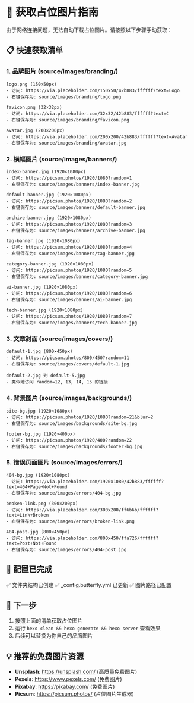 # 🎨 获取占位图片指南

由于网络连接问题，无法自动下载占位图片。请按照以下步骤手动获取：

## 📋 快速获取清单

### 1. 品牌图片 (source/images/branding/)
```
logo.png (150×50px)
- 访问: https://via.placeholder.com/150x50/42b883/ffffff?text=Logo
- 右键保存为: source/images/branding/logo.png

favicon.png (32×32px)  
- 访问: https://via.placeholder.com/32x32/42b883/ffffff?text=C
- 右键保存为: source/images/branding/favicon.png

avatar.jpg (200×200px)
- 访问: https://via.placeholder.com/200x200/42b883/ffffff?text=Avatar
- 右键保存为: source/images/branding/avatar.jpg
```

### 2. 横幅图片 (source/images/banners/)
```
index-banner.jpg (1920×1080px)
- 访问: https://picsum.photos/1920/1080?random=1
- 右键保存为: source/images/banners/index-banner.jpg

default-banner.jpg (1920×1080px)
- 访问: https://picsum.photos/1920/1080?random=2
- 右键保存为: source/images/banners/default-banner.jpg

archive-banner.jpg (1920×1080px)
- 访问: https://picsum.photos/1920/1080?random=3
- 右键保存为: source/images/banners/archive-banner.jpg

tag-banner.jpg (1920×1080px)
- 访问: https://picsum.photos/1920/1080?random=4
- 右键保存为: source/images/banners/tag-banner.jpg

category-banner.jpg (1920×1080px)
- 访问: https://picsum.photos/1920/1080?random=5
- 右键保存为: source/images/banners/category-banner.jpg

ai-banner.jpg (1920×1080px)
- 访问: https://picsum.photos/1920/1080?random=6
- 右键保存为: source/images/banners/ai-banner.jpg

tech-banner.jpg (1920×1080px)
- 访问: https://picsum.photos/1920/1080?random=7
- 右键保存为: source/images/banners/tech-banner.jpg
```

### 3. 文章封面 (source/images/covers/)
```
default-1.jpg (800×450px)
- 访问: https://picsum.photos/800/450?random=11
- 右键保存为: source/images/covers/default-1.jpg

default-2.jpg 到 default-5.jpg
- 类似地访问 random=12, 13, 14, 15 的链接
```

### 4. 背景图片 (source/images/backgrounds/)
```
site-bg.jpg (1920×1080px)
- 访问: https://picsum.photos/1920/1080?random=21&blur=2
- 右键保存为: source/images/backgrounds/site-bg.jpg

footer-bg.jpg (1920×400px)
- 访问: https://picsum.photos/1920/400?random=22
- 右键保存为: source/images/backgrounds/footer-bg.jpg
```

### 5. 错误页面图片 (source/images/errors/)
```
404-bg.jpg (1920×1080px)
- 访问: https://via.placeholder.com/1920x1080/42b883/ffffff?text=404+Page+Not+Found
- 右键保存为: source/images/errors/404-bg.jpg

broken-link.png (300×200px)
- 访问: https://via.placeholder.com/300x200/ff6b6b/ffffff?text=Link+Broken
- 右键保存为: source/images/errors/broken-link.png

404-post.jpg (800×450px)
- 访问: https://via.placeholder.com/800x450/ffa726/ffffff?text=Post+Not+Found
- 右键保存为: source/images/errors/404-post.jpg
```

## 🚀 配置已完成

✅ 文件夹结构已创建
✅ _config.butterfly.yml 已更新
✅ 图片路径已配置

## 📝 下一步

1. 按照上面的清单获取占位图片
2. 运行 `hexo clean && hexo generate && hexo server` 查看效果
3. 后续可以替换为你自己的品牌图片

## 💡 推荐的免费图片资源

- **Unsplash**: https://unsplash.com/ (高质量免费图片)
- **Pexels**: https://www.pexels.com/ (免费图片)
- **Pixabay**: https://pixabay.com/ (免费图片)
- **Picsum**: https://picsum.photos/ (占位图片生成器)

